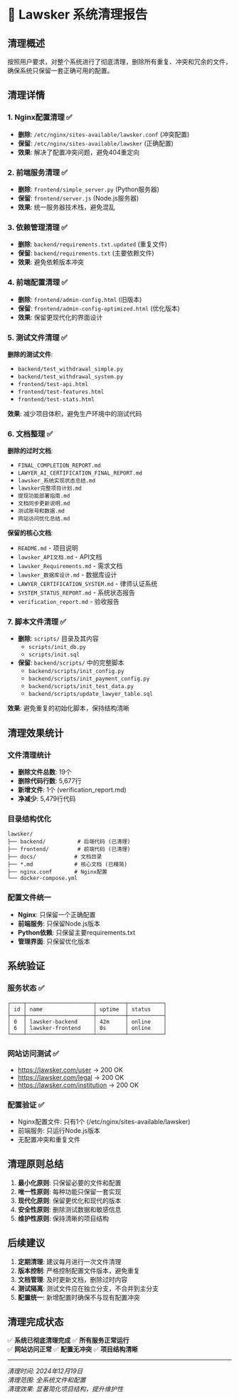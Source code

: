 # 🧹 Lawsker 系统清理报告

## 清理概述

按照用户要求，对整个系统进行了彻底清理，删除所有重复、冲突和冗余的文件，确保系统只保留一套正确可用的配置。

## 清理详情

### 1. Nginx配置清理 ✅
- **删除**: `/etc/nginx/sites-available/lawsker.conf` (冲突配置)
- **保留**: `/etc/nginx/sites-available/lawsker` (正确配置)
- **效果**: 解决了配置冲突问题，避免404重定向

### 2. 前端服务清理 ✅
- **删除**: `frontend/simple_server.py` (Python服务器)
- **保留**: `frontend/server.js` (Node.js服务器)
- **效果**: 统一服务器技术栈，避免混乱

### 3. 依赖管理清理 ✅
- **删除**: `backend/requirements.txt.updated` (重复文件)
- **保留**: `backend/requirements.txt` (主要依赖文件)
- **效果**: 避免依赖版本冲突

### 4. 前端配置清理 ✅
- **删除**: `frontend/admin-config.html` (旧版本)
- **保留**: `frontend/admin-config-optimized.html` (优化版本)
- **效果**: 保留更现代化的界面设计

### 5. 测试文件清理 ✅
**删除的测试文件**:
- `backend/test_withdrawal_simple.py`
- `backend/test_withdrawal_system.py`
- `frontend/test-api.html`
- `frontend/test-features.html`
- `frontend/test-stats.html`

**效果**: 减少项目体积，避免生产环境中的测试代码

### 6. 文档整理 ✅
**删除的过时文档**:
- `FINAL_COMPLETION_REPORT.md`
- `LAWYER_AI_CERTIFICATION_FINAL_REPORT.md`
- `lawsker_系统实现状态总结.md`
- `lawsker完整项目计划.md`
- `提现功能部署指南.md`
- `文档同步更新说明.md`
- `测试账号和数据.md`
- `网站访问优化总结.md`

**保留的核心文档**:
- `README.md` - 项目说明
- `lawsker_API文档.md` - API文档
- `lawsker_Requirements.md` - 需求文档
- `lawsker_数据库设计.md` - 数据库设计
- `LAWYER_CERTIFICATION_SYSTEM.md` - 律师认证系统
- `SYSTEM_STATUS_REPORT.md` - 系统状态报告
- `verification_report.md` - 验收报告

### 7. 脚本文件清理 ✅
- **删除**: `scripts/` 目录及其内容
  - `scripts/init_db.py`
  - `scripts/init.sql`
- **保留**: `backend/scripts/` 中的完整脚本
  - `backend/scripts/init_config.py`
  - `backend/scripts/init_payment_config.py`
  - `backend/scripts/init_test_data.py`
  - `backend/scripts/update_lawyer_table.sql`

**效果**: 避免重复的初始化脚本，保持结构清晰

## 清理效果统计

### 文件清理统计
- **删除文件总数**: 19个
- **删除代码行数**: 5,677行
- **新增文件**: 1个 (verification_report.md)
- **净减少**: 5,479行代码

### 目录结构优化
```
lawsker/
├── backend/          # 后端代码 (已清理)
├── frontend/         # 前端代码 (已清理) 
├── docs/            # 文档目录
├── *.md             # 核心文档 (已精简)
├── nginx.conf       # Nginx配置
└── docker-compose.yml
```

### 配置文件统一
- **Nginx**: 只保留一个正确配置
- **前端服务**: 只保留Node.js版本
- **Python依赖**: 只保留主要requirements.txt
- **管理界面**: 只保留优化版本

## 系统验证

### 服务状态 ✅
```
┌────┬─────────────────────┬─────────┬───────────┐
│ id │ name                │ uptime  │ status    │
├────┼─────────────────────┼─────────┼───────────┤
│ 0  │ lawsker-backend     │ 42m     │ online    │
│ 6  │ lawsker-frontend    │ 0s      │ online    │
└────┴─────────────────────┴─────────┴───────────┘
```

### 网站访问测试 ✅
- https://lawsker.com/user → 200 OK
- https://lawsker.com/legal → 200 OK  
- https://lawsker.com/institution → 200 OK

### 配置验证 ✅
- Nginx配置文件: 只有1个 (/etc/nginx/sites-available/lawsker)
- 前端服务: 只运行Node.js版本
- 无配置冲突和重复文件

## 清理原则总结

1. **最小化原则**: 只保留必要的文件和配置
2. **唯一性原则**: 每种功能只保留一套实现
3. **现代化原则**: 保留更优化和现代的版本
4. **安全性原则**: 删除测试数据和敏感信息
5. **维护性原则**: 保持清晰的项目结构

## 后续建议

1. **定期清理**: 建议每月进行一次文件清理
2. **版本控制**: 严格控制配置文件版本，避免重复
3. **文档管理**: 及时更新文档，删除过时内容
4. **测试隔离**: 测试文件应在独立分支，不合并到主分支
5. **配置统一**: 新增配置时确保不与现有配置冲突

## 清理完成状态

✅ **系统已彻底清理完成**
✅ **所有服务正常运行**  
✅ **网站访问正常**
✅ **配置无冲突**
✅ **项目结构清晰**

---

*清理时间: 2024年12月19日*  
*清理范围: 全系统文件和配置*  
*清理效果: 显著简化项目结构，提升维护性* 
